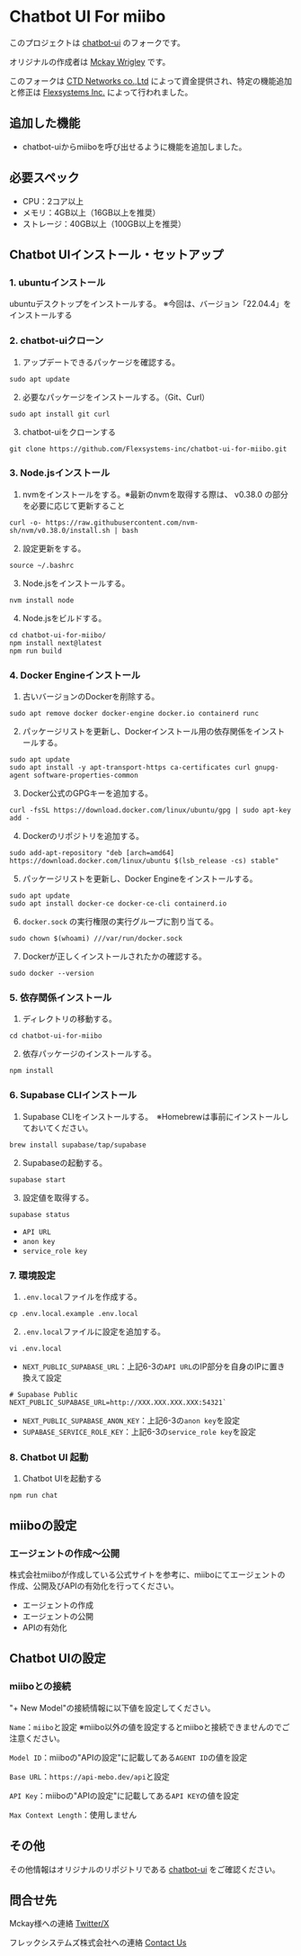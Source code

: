 # Chatbot UI For miibo

このプロジェクトは [chatbot-ui](https://github.com/mckaywrigley/chatbot-ui) のフォークです。

オリジナルの作成者は [Mckay Wrigley](https://github.com/mckaywrigley) です。

このフォークは [CTD Networks co.,Ltd](https://ctd.co.jp/) によって資金提供され、特定の機能追加と修正は [Flexsystems Inc.](https://www.flexsystems-inc.com/) によって行われました。

## 追加した機能
- chatbot-uiからmiiboを呼び出せるように機能を追加しました。

## 必要スペック
- CPU：2コア以上
- メモリ：4GB以上（16GB以上を推奨）
- ストレージ：40GB以上（100GB以上を推奨）

## Chatbot UIインストール・セットアップ

### 1. ubuntuインストール
ubuntuデスクトップをインストールする。
※今回は、バージョン「22.04.4」をインストールする

### 2. chatbot-uiクローン
1. アップデートできるパッケージを確認する。
```
sudo apt update
```

2. 必要なパッケージをインストールする。（Git、Curl）
```
sudo apt install git curl
```

3. chatbot-uiをクローンする
```
git clone https://github.com/Flexsystems-inc/chatbot-ui-for-miibo.git
```

### 3. Node.jsインストール
1. nvmをインストールをする。※最新のnvmを取得する際は、 v0.38.0 の部分を必要に応じて更新すること
```
curl -o- https://raw.githubusercontent.com/nvm-sh/nvm/v0.38.0/install.sh | bash
```

2. 設定更新をする。
```
source ~/.bashrc
```

3. Node.jsをインストールする。
```
nvm install node
```

4. Node.jsをビルドする。
```
cd chatbot-ui-for-miibo/
npm install next@latest
npm run build
```

### 4. Docker Engineインストール
1. 古いバージョンのDockerを削除する。
```
sudo apt remove docker docker-engine docker.io containerd runc
```

2. パッケージリストを更新し、Dockerインストール用の依存関係をインストールする。
```
sudo apt update
sudo apt install -y apt-transport-https ca-certificates curl gnupg-agent software-properties-common
```

3. Docker公式のGPGキーを追加する。
```
curl -fsSL https://download.docker.com/linux/ubuntu/gpg | sudo apt-key add -
```

4. Dockerのリポジトリを追加する。
```
sudo add-apt-repository "deb [arch=amd64] https://download.docker.com/linux/ubuntu $(lsb_release -cs) stable"
```

5. パッケージリストを更新し、Docker Engineをインストールする。
```
sudo apt update
sudo apt install docker-ce docker-ce-cli containerd.io
```

6. `docker.sock` の実行権限の実行グループに割り当てる。
```
sudo chown $(whoami) ///var/run/docker.sock
```

7. Dockerが正しくインストールされたかの確認する。
```
sudo docker --version
```

### 5. 依存関係インストール
1. ディレクトリの移動する。
```
cd chatbot-ui-for-miibo
```

2. 依存パッケージのインストールする。
```
npm install
```

### 6. Supabase CLIインストール
1. Supabase CLIをインストールする。　※Homebrewは事前にインストールしておいてください。
```
brew install supabase/tap/supabase
```

2. Supabaseの起動する。
```
supabase start
```

3. 設定値を取得する。
```
supabase status
```
- `API URL`
- `anon key`
- `service_role key`

### 7. 環境設定
1. `.env.local`ファイルを作成する。
```
cp .env.local.example .env.local
```

2. `.env.local`ファイルに設定を追加する。
```
vi .env.local
```

- `NEXT_PUBLIC_SUPABASE_URL`：上記6-3の`API URL`のIP部分を自身のIPに置き換えて設定
```例
# Supabase Public
NEXT_PUBLIC_SUPABASE_URL=http://XXX.XXX.XXX.XXX:54321`
```
- `NEXT_PUBLIC_SUPABASE_ANON_KEY`：上記6-3の`anon key`を設定
- `SUPABASE_SERVICE_ROLE_KEY`：上記6-3の`service_role key`を設定

### 8. Chatbot UI 起動
1. Chatbot UIを起動する
```
npm run chat
```

## miiboの設定

### エージェントの作成～公開
株式会社miiboが作成している公式サイトを参考に、miiboにてエージェントの作成、公開及びAPIの有効化を行ってください。
- エージェントの作成
- エージェントの公開
- APIの有効化

## Chatbot UIの設定
### miiboとの接続

"+ New Model"の接続情報に以下値を設定してください。

`Name`：`miibo`と設定
※miibo以外の値を設定するとmiiboと接続できませんのでご注意ください。

`Model ID`：miiboの"APIの設定"に記載してある`AGENT ID`の値を設定

`Base URL`：`https://api-mebo.dev/api`と設定

`API Key`：miiboの"APIの設定"に記載してある`API KEY`の値を設定

`Max Context Length`：使用しません

## その他

その他情報はオリジナルのリポジトリである [chatbot-ui](https://github.com/mckaywrigley/chatbot-ui) をご確認ください。

## 問合せ先

Mckay様への連絡 [Twitter/X](https://twitter.com/mckaywrigley)

フレックシステムズ株式会社への連絡 [Contact Us](https://www.flexsystems-inc.com/contact/)
